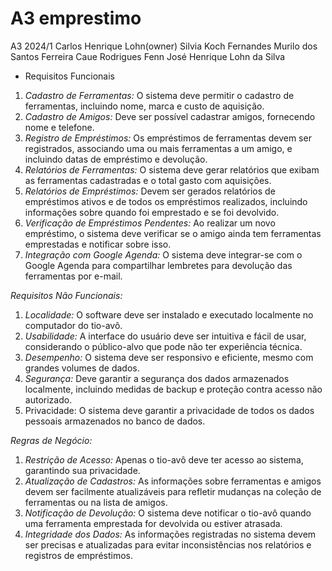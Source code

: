 # A3 emprestimo
A3 2024/1
Carlos Henrique Lohn(owner)
Silvia Koch Fernandes
Murilo dos Santos Ferreira
Caue Rodrigues Fenn
José Henrique Lohn da Silva
- Requisitos Funcionais


1. *Cadastro de Ferramentas:* O sistema deve permitir o cadastro de ferramentas, incluindo nome, marca e custo de aquisição.
2. *Cadastro de Amigos:* Deve ser possível cadastrar amigos, fornecendo nome e telefone.
3. *Registro de Empréstimos:* Os empréstimos de ferramentas devem ser registrados, associando uma ou mais ferramentas a um amigo, e incluindo datas de empréstimo e devolução.
4. *Relatórios de Ferramentas:* O sistema deve gerar relatórios que exibam as ferramentas cadastradas e o total gasto com aquisições.
5. *Relatórios de Empréstimos:* Devem ser gerados relatórios de empréstimos ativos e de todos os empréstimos realizados, incluindo informações sobre quando foi emprestado e se foi devolvido.
6. *Verificação de Empréstimos Pendentes:* Ao realizar um novo empréstimo, o sistema deve verificar se o amigo ainda tem ferramentas emprestadas e notificar sobre isso.
7. *Integração com Google Agenda:* O sistema deve integrar-se com o Google Agenda para compartilhar lembretes para devolução das ferramentas por e-mail.

*Requisitos Não Funcionais:*
1. *Localidade:* O software deve ser instalado e executado localmente no computador do tio-avô.
2. *Usabilidade:* A interface do usuário deve ser intuitiva e fácil de usar, considerando o público-alvo que pode não ter experiência técnica.
3. *Desempenho:* O sistema deve ser responsivo e eficiente, mesmo com grandes volumes de dados.
4. *Segurança:* Deve garantir a segurança dos dados armazenados localmente, incluindo medidas de backup e proteção contra acesso não autorizado.
5. Privacidade: O sistema deve garantir a privacidade de todos os dados pessoais armazenados no banco de dados.

*Regras de Negócio:*
1. *Restrição de Acesso:* Apenas o tio-avô deve ter acesso ao sistema, garantindo sua privacidade.
2. *Atualização de Cadastros:* As informações sobre ferramentas e amigos devem ser facilmente atualizáveis para refletir mudanças na coleção de ferramentas ou na lista de amigos.
3. *Notificação de Devolução:* O sistema deve notificar o tio-avô quando uma ferramenta emprestada for devolvida ou estiver atrasada.
4. *Integridade dos Dados:* As informações registradas no sistema devem ser precisas e atualizadas para evitar inconsistências nos relatórios e registros de empréstimos.
